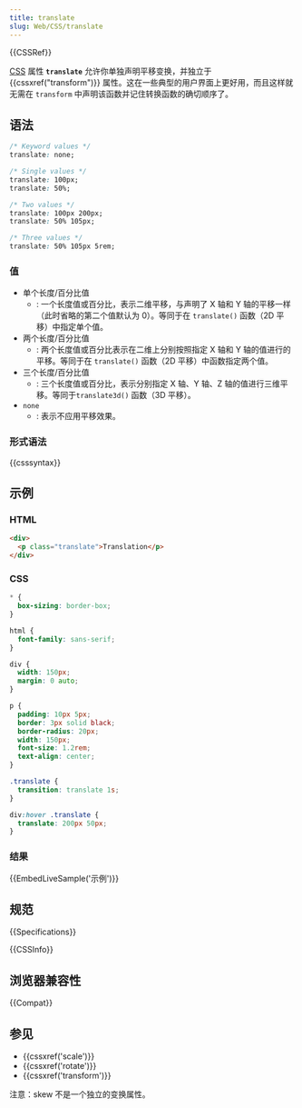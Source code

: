 ```yaml
---
title: translate
slug: Web/CSS/translate
---
```


{{CSSRef}}

[CSS](/zh-CN/docs/Web/CSS) 属性 **`translate`** 允许你单独声明平移变换，并独立于 {{cssxref("transform")}} 属性。这在一些典型的用户界面上更好用，而且这样就无需在 `transform` 中声明该函数并记住转换函数的确切顺序了。

## 语法

```css
/* Keyword values */
translate: none;

/* Single values */
translate: 100px;
translate: 50%;

/* Two values */
translate: 100px 200px;
translate: 50% 105px;

/* Three values */
translate: 50% 105px 5rem;
```

### 值

- 单个长度/百分比值
  - : 一个长度值或百分比，表示二维平移，与声明了 X 轴和 Y 轴的平移一样（此时省略的第二个值默认为 0）。等同于在 `translate()` 函数（2D 平移）中指定单个值。
- 两个长度/百分比值
  - : 两个长度值或百分比表示在二维上分别按照指定 X 轴和 Y 轴的值进行的平移。等同于在 `translate()` 函数（2D 平移）中函数指定两个值。
- 三个长度/百分比值
  - : 三个长度值或百分比，表示分别指定 X 轴、Y 轴、Z 轴的值进行三维平移。等同于`translate3d()` 函数（3D 平移）。
- `none`
  - : 表示不应用平移效果。

### 形式语法

{{csssyntax}}

## 示例

### HTML

```html
<div>
  <p class="translate">Translation</p>
</div>
```

### CSS

```css
* {
  box-sizing: border-box;
}

html {
  font-family: sans-serif;
}

div {
  width: 150px;
  margin: 0 auto;
}

p {
  padding: 10px 5px;
  border: 3px solid black;
  border-radius: 20px;
  width: 150px;
  font-size: 1.2rem;
  text-align: center;
}

.translate {
  transition: translate 1s;
}

div:hover .translate {
  translate: 200px 50px;
}
```

### 结果

{{EmbedLiveSample('示例')}}

## 规范

{{Specifications}}

{{CSSInfo}}

## 浏览器兼容性

{{Compat}}

## 参见

- {{cssxref('scale')}}
- {{cssxref('rotate')}}
- {{cssxref('transform')}}

注意：skew 不是一个独立的变换属性。
